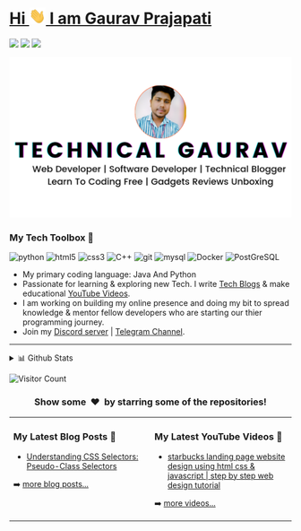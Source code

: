 # [Hi <img src="https://raw.githubusercontent.com/ABSphreak/ABSphreak/master/gifs/Hi.gif" width="30px"> I am Gaurav Prajapati](https://hashnode.com/@gauravprajapati99/)
[<img height="30" src="https://img.shields.io/badge/twitter-%231DA1F2.svg?&style=for-the-badge&logo=twitter&logoColor=white" />][twitter]
[<img height="30" src = "https://img.shields.io/badge/Youtube-%23E4405F.svg?&style=for-the-badge&logo=Youtube&logoColor=white">][Youtube] 
[<img height="30" src="https://img.shields.io/badge/linkedin-blue.svg?&style=for-the-badge&logo=linkedin&logoColor=white" />][LinkedIn]

![alt text](
https://github.com/Gauravprajapati1999/Gauravprajapati1999/blob/1895dc99c98f5f34240417c077d0a1bcf57afe33/Cover%20pic2.png)

### My Tech Toolbox 🧰

<p align="left">
<img src="https://cdn3.iconfinder.com/data/icons/logos-and-brands-adobe/512/267_Python-512.png" alt="python" width="40" height="40"/> 
<img src="https://upload.wikimedia.org/wikipedia/commons/thumb/6/61/HTML5_logo_and_wordmark.svg/512px-HTML5_logo_and_wordmark.svg.png" alt="html5" height="40"/> 
<img src="https://upload.wikimedia.org/wikipedia/commons/thumb/d/d5/CSS3_logo_and_wordmark.svg/1200px-CSS3_logo_and_wordmark.svg.png" alt="css3" height="40"/> 
<img src="https://i.pinimg.com/originals/99/f8/87/99f887833c475448723d3c9ac16c179b.png" alt="C++" width="40" height="40"/> 
<img src="https://www.vectorlogo.zone/logos/git-scm/git-scm-icon.svg" alt="git" width="40" height="40"/> 
<img src="https://i.pinimg.com/originals/50/f1/58/50f1582a95bdac10f1c3fa295c8b947b.png" alt="mysql" width="40" height="40"/>
<img src="https://cdn3.iconfinder.com/data/icons/logos-and-brands-adobe/512/97_Docker-512.png" alt="Docker" width="40" height="40"/>
<img src="https://upload.wikimedia.org/wikipedia/commons/2/29/Postgresql_elephant.svg" alt="PostGreSQL" width="40" height="40"/>
</p>

 

* My primary coding language: Java And Python
* Passionate for learning & exploring new Tech. I write [Tech Blogs](https://gauravprajapati.hashnode.dev/) & make educational [YouTube Videos](https://www.youtube.com/c/TechnicalGaurav9/).
* I am working on building my online presence and doing my bit to spread knowledge & mentor fellow developers who are starting our thier programming journey.
* Join my [Discord server](https://discord.gg/) | [Telegram Channel](https://t.me/technicalgaurav1999).
<!--* 🏠 Hogwarts House: Griffindor-->
<!--* If you play Call of Duty- add me: Blackhood@00-->
<!--* I am currently learning Docker-->
<!--* I’m currently working on my portfolio. -->
<!-- * Ask me about anything, I'll be happy to help.-->
<!-- -->
<!--* I'm looking to collaborate on Open source project for Hacktoberfest-->

---

<table><tr><td valign="top" width="50%">

### My Latest Blog Posts 🌱
<!-- BLOG-POST-LIST:START -->
- [Understanding CSS Selectors: Pseudo-Class Selectors](https://gauravprajapati.hashnode.dev/understanding-css-selectors-pseudo-class-selectors)
<!-- BLOG-POST-LIST:END -->
➡️ [more blog posts...](https://gauravprajapati.hashnode.dev/)
</td>
<td valign="top" width="50%">

### My Latest YouTube Videos 🌱
<!-- YOUTUBE:START -->
- [starbucks landing page website design using html css & javascript | step by step web design tutorial](https://www.youtube.com/watch?v=fwvmlHvNg5s&t=5s)
<!-- YOUTUBE:END -->
➡️ [more videos...](https://www.youtube.com/c/TechnicalGaurav9/)
</td>

 <details>
<summary>📊 Github Stats</summary>

<p align="center"> <img src="https://github-readme-stats.vercel.app/api?username=Gauravprajapati199&show_icons=true&theme=gotham" alt="Gaurav Prajapati | Stats" />

</details>


 ![Visitor Count](https://profile-counter.glitch.me/{Gauravprajapati199}/count.svg)


[twitter]: https://twitter.com/gaurav895950
[youtube]: https://www.youtube.com/c/TechnicalGaurav9/
[Hashnode]: https://https://gauravprajapati.hashnode.dev/
[gmail]: https://gmail.com
[linkedin]: https://www.linkedin.com/in/gauravprajapati_1999/
[Facebook]: https://www.facebook.com/gauravprajapati91

<h3 align="center">Show some &nbsp;❤️&nbsp; by starring some of the repositories!</h3>
